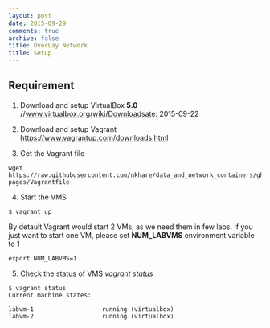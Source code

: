 ```yaml
---
layout: post
date: 2015-09-29
comments: true
archive: false
title: OverLay Network
title: Setup
---
```


## Requirement 

1. Download and setup VirtualBox **5.0**
//www.virtualbox.org/wiki/Downloadsate: 2015-09-22

2. Download and setup Vagrant
https://www.vagrantup.com/downloads.html

3. Get the Vagrant file
```
wget https://raw.githubusercontent.com/nkhare/data_and_network_containers/gh-pages/Vagrantfile
```

4. Start the VMS
```
$ vagrant up
```

By detault Vagrant would start 2 VMs, as we need them in few labs. If you just want to start one
VM, please set **NUM_LABVMS** environment variable to 1
```
export NUM_LABVMS=1
```

5. Check the status of VMS *vagrant status*
```
$ vagrant status
Current machine states:

labvm-1                   running (virtualbox)
labvm-2                   running (virtualbox)
```



## 

